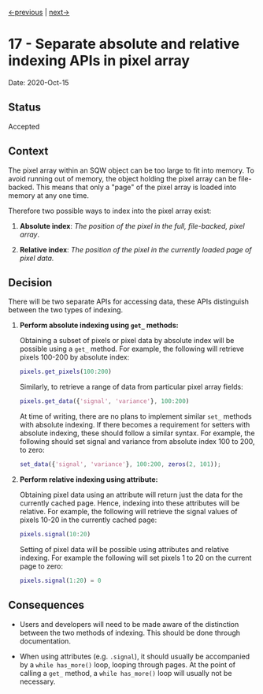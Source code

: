 [<-previous](./0016-use-double-array-in-memory-for-pixel-data.md) |
[next->](0018-update-release-notes-every-pr.md)

# 17 - Separate absolute and relative indexing APIs in pixel array

Date: 2020-Oct-15

## Status

Accepted

## Context

The pixel array within an SQW object can be too large to fit into memory.
To avoid running out of memory, the object holding the pixel array can be
file-backed.
This means that only a "page" of the pixel array is loaded into memory at any
one time.

Therefore two possible ways to index into the pixel array exist:

1. **Absolute index**:
_The position of the pixel in the full, file-backed, pixel array_.

2. **Relative index**:
_The position of the pixel in the currently loaded page of pixel data._

## Decision

There will be two separate APIs for accessing data,
these APIs distinguish between the two types of indexing.

1. **Perform absolute indexing  using `get_` methods:**

    Obtaining a subset of pixels or pixel data by absolute index will be
    possible using a `get_` method.
    For example, the following will retrieve pixels 100-200 by absolute index:

    ```matlab
    pixels.get_pixels(100:200)
    ```

    Similarly, to retrieve a range of data from particular pixel array fields:

    ```matlab
    pixels.get_data({'signal', 'variance'}, 100:200)
    ```

    At time of writing, there are no plans to implement similar `set_`
    methods with absolute indexing.
    If there becomes a requirement for setters with absolute indexing,
    these should follow a similar syntax.
    For example, the following should set signal and variance from absolute
    index 100 to 200, to zero:

    ```matlab
    set_data({'signal', 'variance'}, 100:200, zeros(2, 101));
    ```

2. **Perform relative indexing using attribute:**

    Obtaining pixel data using an attribute will return just the data for the
    currently cached page.
    Hence, indexing into these attributes will be relative.
    For example, the following will retrieve the signal values of pixels 10-20
    in the currently cached page:

    ```matlab
    pixels.signal(10:20)
    ```

    Setting of pixel data will be possible using attributes and relative
    indexing.
    For example the following will set pixels 1 to 20 on the current page to
    zero:

    ```matlab
    pixels.signal(1:20) = 0
    ```

## Consequences

- Users and developers will need to be made aware of the distinction between
the two methods of indexing.
This should be done through documentation.

- When using attributes (e.g. `.signal`),
it should usually be accompanied by a `while has_more()` loop,
looping through pages.
At the point of calling a `get_` method,
a `while has_more()` loop will usually not be necessary.
